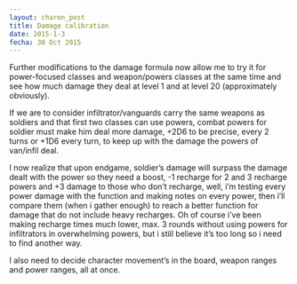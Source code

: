 ```yaml
---
layout: charon_post
title: Damage calibration
date: 2015-1-3
fecha: 30 Oct 2015
---
```

Further modifications to the damage formula now allow me to try it for power-focused classes and weapon/powers classes at the same time and see how much damage they deal at level 1 and at level 20 (approximately obviously).

If we are to consider infiltrator/vanguards carry the same weapons as soldiers and that first two classes can use powers, combat powers for soldier must make him deal more damage, +2D6 to be precise, every 2 turns or +1D6 every turn, to keep up with the damage the powers of van/infil deal. 

I now realize that upon endgame, soldier’s damage will surpass the damage dealt with the power so they need a boost, -1 recharge for 2 and 3 recharge powers and +3 damage to those who don’t recharge, well, i’m testing every power damage with the function and making notes on every power, then i’ll compare them (when i gather enough) to reach a better function for damage that do not include heavy recharges. Oh of course i’ve been making recharge times much lower, max. 3 rounds without using powers for infiltrators in overwhelming powers, but i still believe it’s too long so i need to find another way.

I also need to decide character movement’s in the board, weapon ranges and power ranges, all at once.

<span class="image featured"><img src="http://i.giphy.com/2mc3bdQA9YvQY.gif" alt=""/></span>


